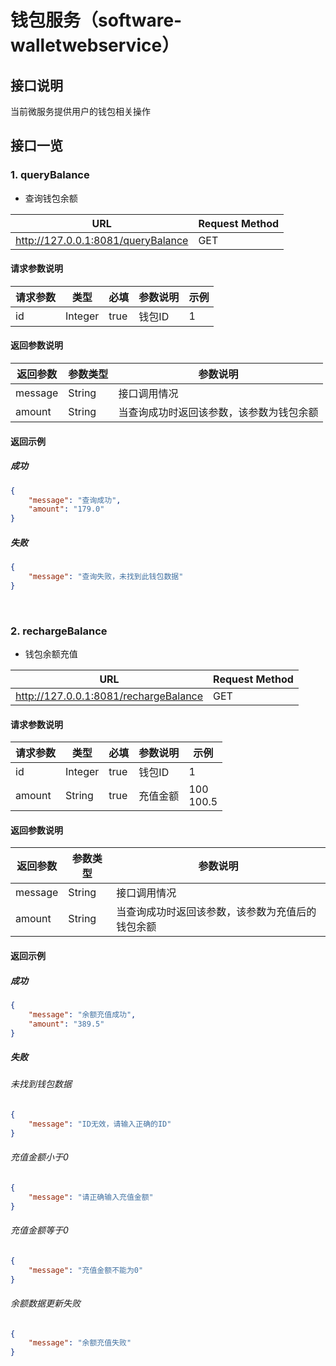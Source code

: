 # 钱包服务（software-walletwebservice）



## 接口说明

当前微服务提供用户的钱包相关操作



## 接口一览

### 1. queryBalance

- 查询钱包余额

| URL                                | Request Method |
| ---------------------------------- | -------------- |
| http://127.0.0.1:8081/queryBalance | GET            |

#### 请求参数说明

| 请求参数 | 类型    | 必填 | 参数说明 | 示例 |
| -------- | ------- | ---- | -------- | ---- |
| id       | Integer | true | 钱包ID   | 1    |

#### 返回参数说明

| 返回参数 | 参数类型 | 参数说明                                 |
| -------- | -------- | ---------------------------------------- |
| message  | String   | 接口调用情况                             |
| amount   | String   | 当查询成功时返回该参数，该参数为钱包余额 |

#### 返回示例

##### 成功

```json
{
    "message": "查询成功",
    "amount": "179.0"
}
```

##### 失败

```json
{
    "message": "查询失败，未找到此钱包数据"
}
```

<br/>

### 2. rechargeBalance

- 钱包余额充值

| URL                                   | Request Method |
| ------------------------------------- | -------------- |
| http://127.0.0.1:8081/rechargeBalance | GET            |

#### 请求参数说明

| 请求参数 | 类型    | 必填 | 参数说明 | 示例           |
| -------- | ------- | ---- | -------- | -------------- |
| id       | Integer | true | 钱包ID   | 1              |
| amount   | String  | true | 充值金额 | 100<br />100.5 |

#### 返回参数说明

| 返回参数 | 参数类型 | 参数说明                                         |
| -------- | -------- | ------------------------------------------------ |
| message  | String   | 接口调用情况                                     |
| amount   | String   | 当查询成功时返回该参数，该参数为充值后的钱包余额 |

#### 返回示例

##### 成功

```json
{
    "message": "余额充值成功",
    "amount": "389.5"
}
```

##### 失败

###### 未找到钱包数据

```json
{
    "message": "ID无效，请输入正确的ID"
}
```

###### 充值金额小于0

```json
{
    "message": "请正确输入充值金额"
}
```

###### 充值金额等于0

```json
{
    "message": "充值金额不能为0"
}
```

###### 余额数据更新失败

```json
{
    "message": "余额充值失败"
}
```
